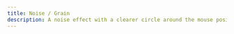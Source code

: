 ```yaml
---
title: Noise / Grain
description: A noise effect with a clearer circle around the mouse position applied in the fragment shader.
---
```

